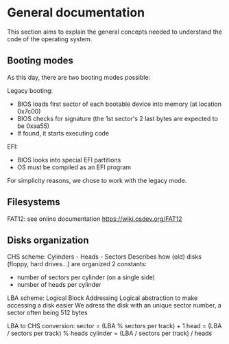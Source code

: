 # General documentation

This section aims to explain the general concepts needed to understand the code of the operating system.

## Booting modes

As this day, there are two booting modes possible:

Legacy booting:
- BIOS loads first sector of each bootable device into memory (at location 0x7c00)
- BIOS checks for signature (the 1st sector's 2 last bytes are expected to be 0xaa55)
- If found, it starts executing code

EFI:
- BIOS looks into special EFI partitions
- OS must be compiled as an EFI program

For simplicity reasons, we chose to work with the legacy mode.

## Filesystems

FAT12: see online documentation https://wiki.osdev.org/FAT12

## Disks organization

CHS scheme: Cylinders - Heads - Sectors
Describes how (old) disks (floppy, hard drives...) are organized
2 constants:
- number of sectors per cylinder (on a single side)
- number of heads per cylinder

LBA scheme: Logical Block Addressing
Logical abstraction to make accessing a disk easier
We adress the disk with an unique sector number, a sector often being 512 bytes

LBA to CHS conversion:
sector 	= (LBA % sectors per track) + 1
head 		= (LBA / sectors per track) % heads
cylinder 	= (LBA / sectors per track) / heads
